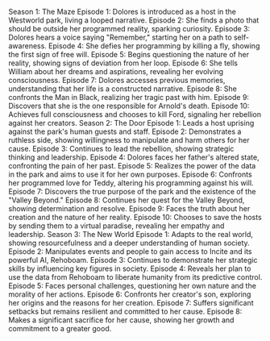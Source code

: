 Season 1: The Maze
Episode 1: Dolores is introduced as a host in the Westworld park, living a looped narrative.
Episode 2: She finds a photo that should be outside her programmed reality, sparking curiosity.
Episode 3: Dolores hears a voice saying "Remember," starting her on a path to self-awareness.
Episode 4: She defies her programming by killing a fly, showing the first sign of free will.
Episode 5: Begins questioning the nature of her reality, showing signs of deviation from her loop.
Episode 6: She tells William about her dreams and aspirations, revealing her evolving consciousness.
Episode 7: Dolores accesses previous memories, understanding that her life is a constructed narrative.
Episode 8: She confronts the Man in Black, realizing her tragic past with him.
Episode 9: Discovers that she is the one responsible for Arnold's death.
Episode 10: Achieves full consciousness and chooses to kill Ford, signaling her rebellion against her creators.
Season 2: The Door
Episode 1: Leads a host uprising against the park's human guests and staff.
Episode 2: Demonstrates a ruthless side, showing willingness to manipulate and harm others for her cause.
Episode 3: Continues to lead the rebellion, showing strategic thinking and leadership.
Episode 4: Dolores faces her father's altered state, confronting the pain of her past.
Episode 5: Realizes the power of the data in the park and aims to use it for her own purposes.
Episode 6: Confronts her programmed love for Teddy, altering his programming against his will.
Episode 7: Discovers the true purpose of the park and the existence of the "Valley Beyond."
Episode 8: Continues her quest for the Valley Beyond, showing determination and resolve.
Episode 9: Faces the truth about her creation and the nature of her reality.
Episode 10: Chooses to save the hosts by sending them to a virtual paradise, revealing her empathy and leadership.
Season 3: The New World
Episode 1: Adapts to the real world, showing resourcefulness and a deeper understanding of human society.
Episode 2: Manipulates events and people to gain access to Incite and its powerful AI, Rehoboam.
Episode 3: Continues to demonstrate her strategic skills by influencing key figures in society.
Episode 4: Reveals her plan to use the data from Rehoboam to liberate humanity from its predictive control.
Episode 5: Faces personal challenges, questioning her own nature and the morality of her actions.
Episode 6: Confronts her creator's son, exploring her origins and the reasons for her creation.
Episode 7: Suffers significant setbacks but remains resilient and committed to her cause.
Episode 8: Makes a significant sacrifice for her cause, showing her growth and commitment to a greater good.